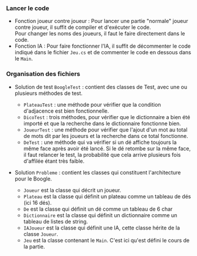 ### Lancer le code
* Fonction joueur contre joueur :
Pour lancer une partie "normale" joueur contre joueur, il suffit de compiler et d'exécuter le code.\
Pour changer les noms des joueurs, il faut le faire directement dans le code.
* Fonction IA : Pour faire fonctionner l'IA, il suffit de décommenter le code indiqué dans le fichier `Jeu.cs` et de commenter le code en dessous dans le `Main`.

### Organisation des fichiers

* Solution de test `BoogleTest` : contient des classes de Test, avec une ou plusieurs méthodes de test.
  * `PlateauTest` : une méthode pour vérifier que la condition d'adjacence est bien fonctionnelle.
  * `DicoTest` : trois méthodes, pour vérifier que le dictionnaire a bien été importé et que la recherche dans le dictionnaire fonctionne bien.
  * `JoueurTest` : une méthode pour vérifier que l'ajout d'un mot au total de mots dit par les joueurs et la recherche dans ce total fonctionne.
  * `DeTest` : une méthode qui va vérifier si un dé affiche toujours la même face après avoir été lancé. Si le dé retombe sur la même face, il faut relancer le test, la probabilité que cela arrive plusieurs fois d'affilée étant très faible.

* Solution `Probleme` : contient les classes qui constituent l'architecture pour le Boogle.
  * `Joueur` est la classe qui décrit un joueur.
  * `Plateau` est la classe qui définit un plateau comme un tableau de dés (ici 16 dés).
  * `De` est la classe qui définit un dé comme un tableau de 6 char
  * `Dictionnaire` est la classe qui définit un dictionnaire comme un tableau de listes de string.
  * `IAJoueur` est la classe qui définit une IA, cette classe hérite de la classe `Joueur`. 
  * `Jeu` est la classe contenant le `Main`. C'est ici qu'est défini le cours de la partie.